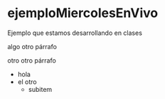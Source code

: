# ejemploMiercolesEnVivo
Ejemplo que estamos desarrollando en clases

algo
otro párrafo 

otro otro párrafo 

* hola
* el otro
  * subitem
